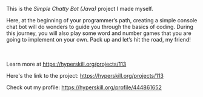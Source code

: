 This is the *Simple Chatty Bot (Java)* project I made myself.


<p>Here, at the beginning of your programmer’s path, creating a simple console chat bot will do wonders to guide you through the basics of coding. During this journey, you will also play some word and number games that you are going to implement on your own. Pack up and let’s hit the road, my friend!</p><br/><br/>Learn more at <a href="https://hyperskill.org/projects/113?utm_source=ide&utm_medium=ide&utm_campaign=ide&utm_content=project-card">https://hyperskill.org/projects/113</a>

Here's the link to the project: https://hyperskill.org/projects/113

Check out my profile: https://hyperskill.org/profile/444861652